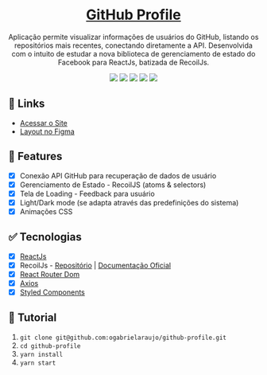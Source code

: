 <h1 align="center">
  <br>
  <a href="https://profile-github.netlify.app/">GitHub Profile</a>
</h1>

<p align="center">
  Aplicação permite visualizar informações de usuários do GitHub, listando os repositórios mais recentes, conectando diretamente a API. Desenvolvida com o intuito de estudar a nova biblioteca de gerenciamento de estado do Facebook para ReactJs, batizada de RecoilJs.
</p>

<p align="center">

<img src="https://img.shields.io/github/package-json/v/ogabrielaraujo/github-profile">

<img src="https://img.shields.io/github/languages/code-size/ogabrielaraujo/github-profile">

<img src="https://img.shields.io/netlify/b62d5030-dcea-4c34-a180-53262af77971">

<img src="https://img.shields.io/github/release-date/ogabrielaraujo/github-profile">

<img src="https://img.shields.io/github/license/ogabrielaraujo/github-profile">

</p>

## :link: Links

- [Acessar o Site](https://profile-github.netlify.app/)
- [Layout no Figma](https://www.figma.com/file/kYfupXj3HlC3jyfB6DWQ8W/GitHub-Profile?node-id=0%3A1)

## :dart: Features

- [x] Conexão API GitHub para recuperação de dados de usuário
- [x] Gerenciamento de Estado - RecoilJS (atoms & selectors)
- [x] Tela de Loading - Feedback para usuário
- [x] Light/Dark mode (se adapta através das predefinições do sistema)
- [x] Animações CSS

## :white_check_mark: Tecnologias

- [x] [ReactJs](https://pt-br.reactjs.org/)
- [x] RecoilJs - [Repositório](https://github.com/facebookexperimental/Recoil) | [Documentação Oficial](https://recoiljs.org/)
- [x] [React Router Dom](https://www.npmjs.com/package/react-router-dom)
- [x] [Axios](https://github.com/axios/axios)
- [x] [Styled Components](https://styled-components.com/)

## :construction: Tutorial

1. `git clone git@github.com:ogabrielaraujo/github-profile.git`
2. `cd github-profile`
3. `yarn install`
4. `yarn start`
